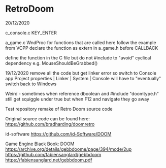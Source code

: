 # RetroDoom
20/12/2020

c_console.c
KEY_ENTER


a_game.c
WndProc
for functions that are called here follow the example from VCPP
declare the function as extern in a_game.h before CALLBACK

define the function in the C file but do not #include to "avoid"
cyclical dependency
e.g.
MouseShouldBeGrabbed()



19/12/2020
remove all the code but get linker error so switch to Console app
Project properties | Linker | System | Console
will have to "eventually" switch back to Windows

Weird - sometimes when reference dboolean and #include "doomtype.h"
still get squiggle under true but when F12 and navigate they go away



Test repository remake of Retro Doom source code

Original source code can be found here:
https://github.com/bradharding/doomretro

id-software
https://github.com/id-Software/DOOM

Game Engine Black Book: DOOM
https://archive.org/details/gebbdoome/page/394/mode/2up
https://github.com/fabiensanglard/gebbdoom
https://fabiensanglard.net/gebbdoom.pdf